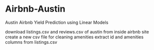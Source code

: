 # Airbnb-Austin
Austin Airbnb Yield Prediction using Linear Models

download listings.csv and reviews.csv of austin from inside airbnb site
create a new csv file for cleaning amenities extract id and amenities columns from listings.csv
